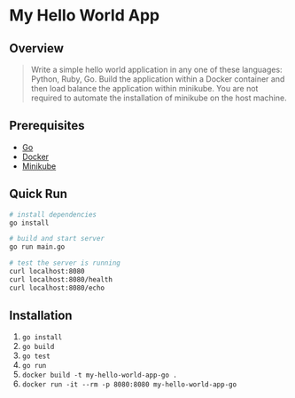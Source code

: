 # My Hello World App

## Overview

> Write a simple hello world application in any one of these languages: Python, Ruby, Go. Build the application within a Docker container and then load balance the application within minikube. You are not required to automate the installation of minikube on the host machine.

## Prerequisites

- [Go](https://golang.org/doc/install)
- [Docker](https://docs.docker.com/v17.09/engine/installation/) 
- [Minikube](https://kubernetes.io/docs/tasks/tools/install-minikube/)

## Quick Run 

```sh
# install dependencies
go install 

# build and start server
go run main.go

# test the server is running
curl localhost:8080
curl localhost:8080/health
curl localhost:8080/echo
```

## Installation

1. `go install`
1. `go build`
1. `go test`
1. `go run`
1. `docker build -t my-hello-world-app-go .`
1. `docker run -it --rm -p 8080:8080 my-hello-world-app-go`
